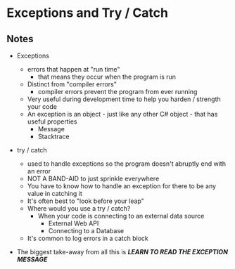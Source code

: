 # Exceptions and Try / Catch

## Notes

* Exceptions
  * errors that happen at "run time"
    * that means they occur when the program is run
  * Distinct from "compiler errors"
    * compiler errors prevent the program from ever running
  * Very useful during development time to help you harden / strength your code
  * An exception is an object - just like any other C# object - that has useful properties
    * Message
    * Stacktrace

* try / catch
  * used to handle exceptions so the program doesn't abruptly end with an error
  * NOT A BAND-AID to just sprinkle everywhere
  * You have to know how to handle an exception for there to be any value in catching it
  * It's often best to "look before your leap"
  * Where would you use a try / catch?
    * When your code is connecting to an external data source
      * External Web API
      * Connecting to a Database
  * It's common to log errors in a catch block

* The biggest take-away from all this is _**LEARN TO READ THE EXCEPTION MESSAGE**_